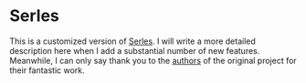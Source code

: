 # Serles

This is a customized version of [Serles](https://github.com/dvtirol/serles-acme).
I will write a more detailed description here when I add a substantial number
of new features. Meanwhile, I can only say thank you to the
[authors](https://github.com/dvtirol/serles-acme/graphs/contributors) of the
original project for their fantastic work.
